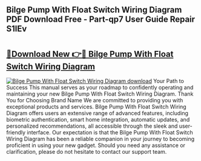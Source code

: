 ## Bilge Pump With Float Switch Wiring Diagram PDF Download Free - Part-qp7 User Guide Repair S1lEv

# <h2><a href="http://dfmzdj.blite.top/?on=Bilge+Pump+With+Float+Switch+Wiring+Diagram">🔗Download New 👉🔴 Bilge Pump With Float Switch Wiring Diagram</a></h2>

[![Bilge Pump With Float Switch Wiring Diagram download](https://i.imgur.com/lujVjoI.png)](http://dfmzdj.blite.top/?on=Bilge+Pump+With+Float+Switch+Wiring+Diagram)
Your Path to Success This manual serves as your roadmap to confidently operating and maintaining your new Bilge Pump With Float Switch Wiring Diagram. Thank You for Choosing Brand Name We are committed to providing you with exceptional products and services. Bilge Pump With Float Switch Wiring Diagram offers users an extensive range of advanced features, including biometric authentication, smart home integration, automatic updates, and personalized recommendations, all accessible through the sleek and user-friendly interface. Our expectation is that the Bilge Pump With Float Switch Wiring Diagram has been a reliable companion in your journey to becoming proficient in using your new gadget. Should you need any assistance or clarification, please do not hesitate to contact our support team.
